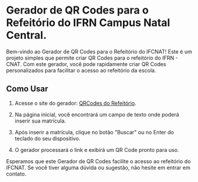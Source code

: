 # Gerador de QR Codes para o Refeitório do IFRN Campus Natal Central.

Bem-vindo ao Gerador de QR Codes para o Refeitório do IFCNAT! Este é um projeto simples que permite criar QR Codes para o refeitório do IFRN - CNAT. Com este gerador, você pode rapidamente criar QR Codes personalizados para facilitar o acesso ao refeitório da escola.

## Como Usar

1. Acesse o site do gerador: [QRCodes do Refeitório]([https://seu-link-do-github-pages.com](https://neemias-renan.github.io/qrc_refeitoriocnat/)).

2. Na página inicial, você encontrará um campo de texto onde poderá inserir sua matrícula.

3. Após inserir a matrícula, clique no botão "Buscar" ou no Enter do teclado do seu dispositivo.

4. O gerador processará o link e exibirá um QR Code pronto para uso.

Esperamos que este Gerador de QR Codes facilite o acesso ao refeitório do IFCNAT. Se você tiver alguma dúvida ou sugestão, não hesite em entrar em contato.
